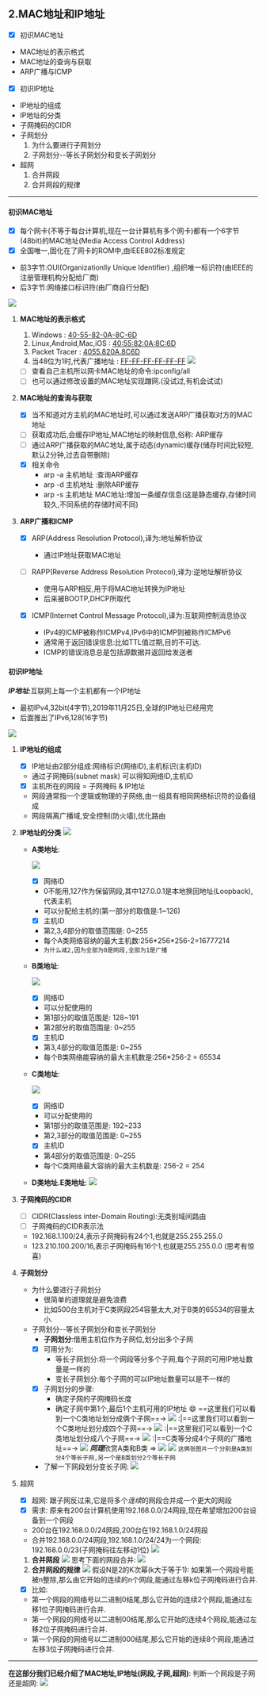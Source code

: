 ## 2.MAC地址和IP地址
* [x] 初识MAC地址
* MAC地址的表示格式
* MAC地址的查询与获取
* ARP广播与ICMP
 
- [x] 初识IP地址
- IP地址的组成
- IP地址的分类
- 子网掩码的CIDR
- 子网划分
   1. 为什么要进行子网划分
   2. 子网划分--等长子网划分和变长子网划分
- 超网
   1.  合并网段
   2.  合并网段的规律
---
#### 初识MAC地址
* [x] 每个网卡(不等于每台计算机,现在一台计算机有多个网卡)都有一个6字节(48bit)的MAC地址(Media Access Control Address)
* [x] 全国唯一,固化在了网卡的ROM中,由IEEE802标准规定
* 前3字节:OUI(Organizationlly Unique Identifier) ,组织唯一标识符(由IEEE的注册管理机构分配给厂商)
* 后3字节:网络接口标识符(由厂商自行分配) 

![](./image/MAC.png)
1. **MAC地址的表示格式**

   1. Windows : <u>40-55-82-0A-8C-6D</u>
   2. Linux,Android,Mac,iOS : <u>40:55:82:0A:8C:6D</u>
   3. Packet Tracer : <u>4055.820A.8C6D</u>
   4. 当48位为1时,代表广播地址 : <u>FF-FF-FF-FF-FF-FF</u> 
      ![](./image/ARP.png)
     
   * [ ] 查看自己主机所以网卡MAC地址的命令:ipconfig/all 
   * [ ] 也可以通过修改设置的MAC地址实现蹭网.(没试过,有机会试试)
  
2. **MAC地址的查询与获取**
   * [x] 当不知道对方主机的MAC地址时,可以通过发送ARP广播获取对方的MAC地址
   * [ ] 获取成功后,会缓存IP地址,MAC地址的映射信息,俗称: ARP缓存
   * [ ] 通过ARP广播获取的MAC地址,属于动态(dynamic)缓存(储存时间比较短,默认2分钟,过去自带删除)
   * [x] 相关命令
     * arp -a 主机地址  :查询ARP缓存
     * arp -d 主机地址  :删除ARP缓存
     * arp -s 主机地址 MAC地址:增加一条缓存信息(这是静态缓存,存储时间较久,不同系统的存储时间不同)
   
3. **ARP广播和ICMP**
   * [x] ARP(Address Resolution Protocol),译为:地址解析协议
     *  通过IP地址获取MAC地址
   * [ ] RAPP(Reverse Address Resolution Protocol),译为:逆地址解析协议
     *  使用与ARP相反,用于将MAC地址转换为IP地址
     *  后来被BOOTP,DHCP所取代

    * [x] ICMP(Internet Control Message Protocol),译为:互联网控制消息协议
      *  IPv4的ICMP被称作ICMPv4,IPv6中的ICMP则被称作ICMPv6
      *  通常用于返回错误信息:比如TTL值过期,目的不可达.
      *  ICMP的错误消息总是包括源数据并返回给发送者
  

#### 初识IP地址
***IP地址***:互联网上每一个主机都有一个IP地址
* 最初IPv4,32bit(4字节),2019年11月25日,全球的IP地址已经用完
* 后面推出了IPv6,128(16字节)

![](./image/IP.png)
1. **IP地址的组成**
   * [x] IP地址由2部分组成:网络标识(网络ID),主机标识(主机ID)
   * 通过子网掩码(subnet mask) 可以得知网络ID,主机ID
   * [x] 主机所在的网段 = 子网掩码 & IP地址
   * 网段通常指一个逻辑或物理的子网络,由一组具有相同网络标识符的设备组成
   * 网段隔离广播域,安全控制(防火墙),优化路由  
2. **IP地址的分类**
   ![](./image/IP地址的分类.png)
   - **A类地址**:
  
       ![](./image/A类地址.png)
     * [x] 网络ID 
     * 0不能用,127作为保留网段,其中127.0.0.1是本地换回地址(Loopback),代表主机
     * 可以分配给主机的(第一部分的取值是:1~126)
     * [x] 主机ID
     * 第2,3,4部分的取值范围是: 0~255
     * 每个A类网络容纳的最大主机数:256\*256\*256-2=16777214
     * `为什么减2,因为全部为0是网段,全部为1是广播`
   - **B类地址**:
  
      ![](./image/B类地址.png)
     * [x] 网络ID
     * 可以分配使用的
     * 第1部分的取值范围是: 128~191
     * 第2部分的取值范围是: 0~255
     * [x] 主机ID
     * 第3,4部分的取值范围是: 0~255
     * 每个B类网络能容纳的最大主机数是:256*256-2 = 65534
   - **C类地址**:
  
      ![](./image/C类地址.png)
     * [x] 网络ID
     * 可以分配使用的
     * 第1部分的取值范围是: 192~233
     * 第2,3部分的取值范围是: 0~255
     * [x] 主机ID
     * 第4部分的取值范围是: 0~255
     * 每个C类网络最大容纳的最大主机数是: 256-2 = 254
   - **D类地址.E类地址**:
     ![](./image/D,E地址.png)
3. **子网掩码的CIDR**
   * [ ] CIDR(Classless inter-Domain Routing):无类别域间路由
   * [ ] 子网掩码的CIDR表示法
   * 192.168.1.100/24,表示子网掩码有24个1,也就是255.255.255.0
   * 123.210.100.200/16,表示子网掩码有16个1,也就是255.255.0.0 (思考有惊喜)
4. **子网划分**
   * 为什么要进行子网划分
     * 很简单的道理就是避免浪费
     * 比如500台主机对于C类网段254容量太大,对于B类的65534的容量太小.
   * 子网划分--等长子网划分和变长子网划分
     * **子网划分**:借用主机位作为子网位,划分出多个子网
     * [x] 可用分为:
         * 等长子网划分:将一个网段等分多个子网,每个子网的可用IP地址数量是一样的
         * 变长子网划分:每个子网的可以IP地址数量可以是不一样的
     * [x] 子网划分的步骤:
         * 确定子网的子网掩码长度
         * 确定子网中第1个,最后1个主机可用的IP地址 
    :smile: ==这里我们可以看到一个C类地址划分成俩个子网==->
     ![](./image/C类网段划分2个子网.png)
    :|==这里我们可以看到一个C类地址划分成四个子网==->
    ![](./image/C类网段划分4个子网.png)
    :|==这里我们可以看到一个C类地址划分成八个子网==->
    ![](./image/C类网段划分8个子网.png)
    :|==C类等分成4个子网的广播地址==->
    ![](./image/等分4个后的广播地址.png)
    ***同理***欣赏A类和B类 =>
    ![](./image/A类划分4个等长子网.png)
    ![](./image/B类划分2个等长子网.png)
    `这俩张图片一个分别是A类划分4个等长子网,另一个是B类划分2个等长子网`
     * 了解一下网段划分变长子网:
      ![](./image/网段划分变长子网.png)


5. 超网
   * [x] 超网: 跟子网反过来,它是将多个*连续*的网段合并成一个更大的网段
   * [x] 需求: 原来有200台计算机使用192.168.0.0/24网段,现在希望增加200台设备到一个网段
   * 200台在192.168.0.0/24网段,200台在192.168.1.0/24网段
   * 合并192.168.0.0/24网段,192.168.1.0/24/24为一个网段: 192.168.0.0/23(子网掩码往左移动1位)
   ![](./image/超网.png)
   1. **合并网段**
    ![](./image/4个网段合并.png)
    思考下面的网段合并:
    ![](./image/思考.png)
   2. **合并网段的规律**
   ![](./image/合并网段.png)
   假设N是2的K次幂(k大于等于1):
   如果第一个网段号能被n整除,那么由它开始的连续的n个网段,能通过左移k位子网掩码进行合并.
   * [x] 比如:
   * 第一个网段的网络号以二进制0结尾,那么它开始的连续2个网段,能通过左移1位子网掩码进行合并.
   * 第一个网段的网络号以二进制00结尾,那么它开始的连续4个网段,能通过左移2位子网掩码进行合并.
   * 第一个网段的网络号以二进制000结尾,那么它开始的连续8个网段,能通过左移3位子网掩码进行合并.
  
---
**在这部分我们已经介绍了MAC地址,IP地址(网段,子网,超网)**:
判断一个网段是子网还是超网:
![](./image/判断.png)



